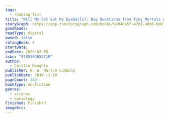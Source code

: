```yaml
---
tags:
  - reading-list
title: "Will My Cat Eat My Eyeballs?: Big Questions from Tiny Mortals About Death"
storyGraph: https://app.thestorygraph.com/books/b494045f-47d1-48b8-bde7-70b739313bff
goodReads:
readType: digital
owned: false
ratingBook: 4
startDate:
endDate: 2020-07-05
isbn: "9780393652710"
author:
  - Caitlin Doughty
publisher: W. W. Norton Company
publishDate: 2019-11-10
pageCount: 240
bookType: nonfiction
genres:
  - science
  - sociology
Finished: Finished
imageSrc:
---
```

